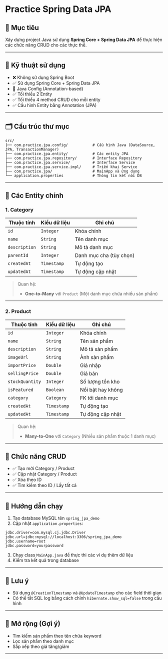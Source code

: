 
# Practice Spring Data JPA

## 🎯 Mục tiêu

Xây dựng project Java sử dụng **Spring Core + Spring Data JPA** để thực hiện các chức năng CRUD cho các thực thể.

---

## 🧰 Kỹ thuật sử dụng

- ❌ Không sử dụng Spring Boot
- ✅ Sử dụng Spring Core + Spring Data JPA
- 🧩 Java Config (Annotation-based)
- ✅ Tối thiểu 2 Entity
- ✅ Tối thiểu 4 method CRUD cho mỗi entity
- ✅ Cấu hình Entity bằng Annotation (JPA)

---

## 🗂️ Cấu trúc thư mục

```
src/
├── com.practice.jpa.config/           # Cấu hình Java (DataSource, JPA, TransactionManager)
├── com.practice.jpa.entity/           # Các entity JPA
├── com.practice.jpa.repository/       # Interface Repository
├── com.practice.jpa.service/          # Interface Service
├── com.practice.jpa.service.impl/     # Triển khai Service
├── com.practice.jpa/                  # MainApp và ứng dụng
└── application.properties             # Thông tin kết nối DB
```

---

## 🧱 Các Entity chính

### 1. Category

| Thuộc tính    | Kiểu dữ liệu | Ghi chú              |
|---------------|--------------|----------------------|
| `id`          | `Integer`    | Khóa chính           |
| `name`        | `String`     | Tên danh mục         |
| `description` | `String`     | Mô tả danh mục       |
| `parentId`    | `Integer`    | Danh mục cha (tùy chọn) |
| `createdAt`   | `Timestamp`  | Tự động tạo          |
| `updatedAt`   | `Timestamp`  | Tự động cập nhật     |

> Quan hệ:
> - **One-to-Many** với `Product` (Một danh mục chứa nhiều sản phẩm)

---

### 2. Product

| Thuộc tính       | Kiểu dữ liệu | Ghi chú              |
|------------------|--------------|----------------------|
| `id`             | `Integer`    | Khóa chính           |
| `name`           | `String`     | Tên sản phẩm         |
| `description`    | `String`     | Mô tả sản phẩm       |
| `imageUrl`       | `String`     | Ảnh sản phẩm         |
| `importPrice`    | `Double`     | Giá nhập             |
| `sellingPrice`   | `Double`     | Giá bán              |
| `stockQuantity`  | `Integer`    | Số lượng tồn kho     |
| `isFeatured`     | `Boolean`    | Nổi bật hay không    |
| `category`       | `Category`   | FK tới danh mục      |
| `createdAt`      | `Timestamp`  | Tự động tạo          |
| `updatedAt`      | `Timestamp`  | Tự động cập nhật     |

> Quan hệ:
> - **Many-to-One** với `Category` (Nhiều sản phẩm thuộc 1 danh mục)

---

## 🔧 Chức năng CRUD

- ✅ Tạo mới Category / Product
- ✅ Cập nhật Category / Product
- ✅ Xóa theo ID
- ✅ Tìm kiếm theo ID / Lấy tất cả

---

## 🚀 Hướng dẫn chạy

1. Tạo database MySQL tên `spring_jpa_demo`
2. Cập nhật `application.properties`:

```properties
jdbc.driver=com.mysql.cj.jdbc.Driver
jdbc.url=jdbc:mysql://localhost:3306/spring_jpa_demo
jdbc.username=root
jdbc.password=yourpassword
```

3. Chạy class `MainApp.java` để thực thi các ví dụ thêm dữ liệu
4. Kiểm tra kết quả trong database

---

## 📌 Lưu ý

- Sử dụng `@CreationTimestamp` và `@UpdateTimestamp` cho các field thời gian
- Có thể tắt SQL log bằng cách chỉnh `hibernate.show_sql=false` trong cấu hình

---

## 📎 Mở rộng (Gợi ý)

- Tìm kiếm sản phẩm theo tên chứa keyword
- Lọc sản phẩm theo danh mục
- Sắp xếp theo giá tăng/giảm

---
